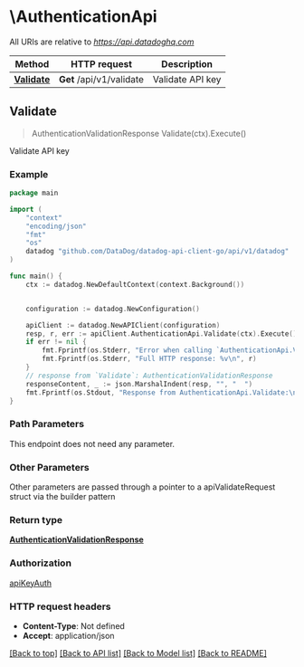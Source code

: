 # \AuthenticationApi

All URIs are relative to *https://api.datadoghq.com*

Method | HTTP request | Description
------------- | ------------- | -------------
[**Validate**](AuthenticationApi.md#Validate) | **Get** /api/v1/validate | Validate API key



## Validate

> AuthenticationValidationResponse Validate(ctx).Execute()

Validate API key



### Example

```go
package main

import (
    "context"
    "encoding/json"
    "fmt"
    "os"
    datadog "github.com/DataDog/datadog-api-client-go/api/v1/datadog"
)

func main() {
    ctx := datadog.NewDefaultContext(context.Background())


    configuration := datadog.NewConfiguration()

    apiClient := datadog.NewAPIClient(configuration)
    resp, r, err := apiClient.AuthenticationApi.Validate(ctx).Execute()
    if err != nil {
        fmt.Fprintf(os.Stderr, "Error when calling `AuthenticationApi.Validate``: %v\n", err)
        fmt.Fprintf(os.Stderr, "Full HTTP response: %v\n", r)
    }
    // response from `Validate`: AuthenticationValidationResponse
    responseContent, _ := json.MarshalIndent(resp, "", "  ")
    fmt.Fprintf(os.Stdout, "Response from AuthenticationApi.Validate:\n%s\n", responseContent)
}
```

### Path Parameters

This endpoint does not need any parameter.

### Other Parameters

Other parameters are passed through a pointer to a apiValidateRequest struct via the builder pattern


### Return type

[**AuthenticationValidationResponse**](AuthenticationValidationResponse.md)

### Authorization

[apiKeyAuth](../README.md#apiKeyAuth)

### HTTP request headers

- **Content-Type**: Not defined
- **Accept**: application/json

[[Back to top]](#) [[Back to API list]](../README.md#documentation-for-api-endpoints)
[[Back to Model list]](../README.md#documentation-for-models)
[[Back to README]](../README.md)

